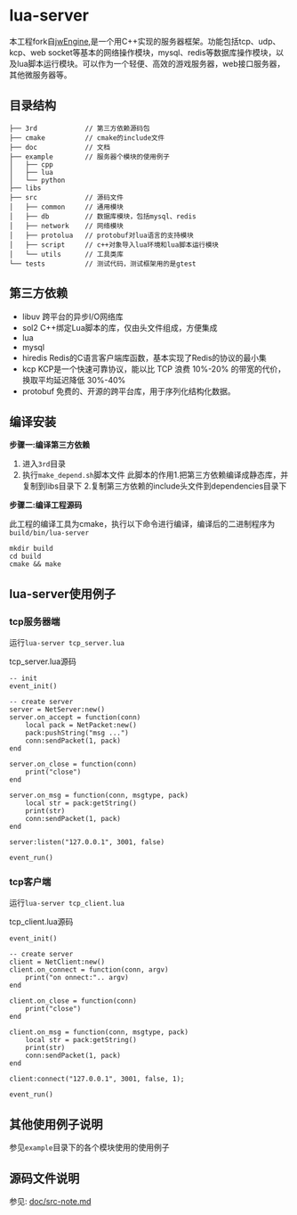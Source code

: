 # lua-server

本工程fork自[jwEngine](https://github.com/jwcpp/jwEngine/tree/master),是一个用C++实现的服务器框架。功能包括tcp、udp、kcp、web socket等基本的网络操作模块，mysql、redis等数据库操作模块，以及lua脚本运行模块。可以作为一个轻便、高效的游戏服务器，web接口服务器，其他微服务器等。


## 目录结构
```
├── 3rd            // 第三方依赖源码包
├── cmake          // cmake的include文件
├── doc            // 文档
├── example        // 服务器个模块的使用例子
│   ├── cpp
│   ├── lua
│   └── python
├── libs      
├── src            // 源码文件
│   ├── common     // 通用模块
│   ├── db         // 数据库模块，包括mysql、redis
│   ├── network    // 网络模块
│   ├── protolua   // protobuf对lua语言的支持模块
│   ├── script     // c++对象导入lua环境和lua脚本运行模块
│   └── utils      // 工具类库
└── tests          // 测试代码，测试框架用的是gtest
```


## 第三方依赖
* libuv
跨平台的异步I/O网络库
* sol2
C++绑定Lua脚本的库，仅由头文件组成，方便集成
* lua
* mysql
* hiredis
Redis的C语言客户端库函数，基本实现了Redis的协议的最小集
* kcp
KCP是一个快速可靠协议，能以比 TCP 浪费 10%-20% 的带宽的代价，换取平均延迟降低 30%-40%
* protobuf
免费的、开源的跨平台库，用于序列化结构化数据。


## 编译安装

**步骤一:编译第三方依赖**

1. 进入`3rd`目录
2. 执行`make_depend.sh`脚本文件
此脚本的作用1.把第三方依赖编译成静态库，并复制到libs目录下 2.复制第三方依赖的include头文件到dependencies目录下

**步骤二:编译工程源码**

此工程的编译工具为cmake，执行以下命令进行编译，编译后的二进制程序为`build/bin/lua-server`
```
mkdir build
cd build
cmake && make
```

## lua-server使用例子

### tcp服务器端
运行`lua-server tcp_server.lua`

tcp_server.lua源码
```
-- init
event_init()

-- create server
server = NetServer:new()
server.on_accept = function(conn)
	local pack = NetPacket:new()
	pack:pushString("msg ...")
	conn:sendPacket(1, pack)
end

server.on_close = function(conn)
	print("close")
end

server.on_msg = function(conn, msgtype, pack)
	local str = pack:getString()
	print(str)
	conn:sendPacket(1, pack)
end

server:listen("127.0.0.1", 3001, false)

event_run()
```

### tcp客户端
运行`lua-server tcp_client.lua`

tcp_client.lua源码
```
event_init()

-- create server
client = NetClient:new()
client.on_connect = function(conn, argv)
	print("on onnect:".. argv)
end

client.on_close = function(conn)
	print("close")
end

client.on_msg = function(conn, msgtype, pack)
	local str = pack:getString()
	print(str)
	conn:sendPacket(1, pack)
end

client:connect("127.0.0.1", 3001, false, 1);

event_run()
```


## 其他使用例子说明
参见`example`目录下的各个模块使用的使用例子



## 源码文件说明
参见: [doc/src-note.md](doc/src-note.md)






